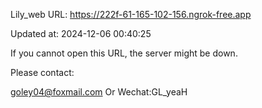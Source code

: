 Lily_web URL: https://222f-61-165-102-156.ngrok-free.app

Updated at: 2024-12-06 00:40:25

If you cannot open this URL, the server might be down.

Please contact: 

goley04@foxmail.com Or Wechat:GL_yeaH